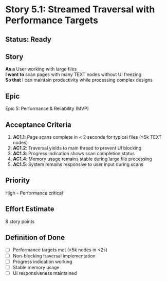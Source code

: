 # Story 5.1: Streamed Traversal with Performance Targets

## Status: Ready

## Story
**As a** User working with large files  
**I want to** scan pages with many TEXT nodes without UI freezing  
**So that** I can maintain productivity while processing complex designs

## Epic
Epic 5: Performance & Reliability (MVP)

## Acceptance Criteria
1. **AC1.1**: Page scans complete in < 2 seconds for typical files (≤5k TEXT nodes)
2. **AC1.2**: Traversal yields to main thread to prevent UI blocking
3. **AC1.3**: Progress indication shows scan completion status
4. **AC1.4**: Memory usage remains stable during large file processing
5. **AC1.5**: System remains responsive to user input during scans

## Priority
High - Performance critical

## Effort Estimate
8 story points

## Definition of Done
- [ ] Performance targets met (≤5k nodes in <2s)
- [ ] Non-blocking traversal implementation
- [ ] Progress indication working
- [ ] Stable memory usage
- [ ] UI responsiveness maintained
